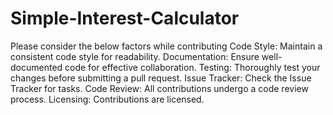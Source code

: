 # Simple-Interest-Calculator
Please consider the below factors while contributing 
Code Style: Maintain a consistent code style for readability. 
Documentation: Ensure well-documented code for effective collaboration. 
Testing: Thoroughly test your changes before submitting a pull request. 
Issue Tracker: Check the Issue Tracker for tasks. 
Code Review: All contributions undergo a code review process. 
Licensing: Contributions are licensed.
